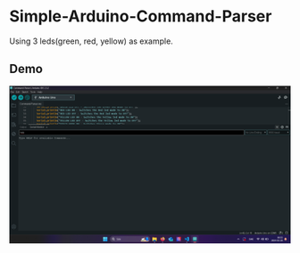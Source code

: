 # Simple-Arduino-Command-Parser
Using 3 leds(green, red, yellow) as example.

## Demo
![On startup](/demoPics/1.png)
